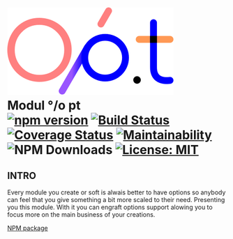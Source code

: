 # <img id="module-logo" src="https://raw.githubusercontent.com/ManuUseGitHub/modulopt/master/logo.svg"> <br/>Modul °/o pt<br/>  [![npm version](https://badge.fury.io/js/modulopt.svg)](https://badge.fury.io/js/modulopt) [![Build Status](https://app.travis-ci.com/ManuUseGitHub/modulopt.svg?branch=master)](https://travis-ci.com/ManuUseGitHub/modulopt) [![Coverage Status](https://coveralls.io/repos/github/ManuUseGitHub/modulopt/badge.svg)](https://coveralls.io/github/ManuUseGitHub/modulopt) [![Maintainability](https://api.codeclimate.com/v1/badges/e3c7a4af56202c0f5669/maintainability)](https://codeclimate.com/github/ManuUseGitHub/modulopt/maintainability) ![NPM Downloads](https://img.shields.io/npm/dw/:modulopt) [![License: MIT](https://img.shields.io/badge/License-MIT-61dafb.svg)](https://github.com/ManuUseGitHub/modulopt/blob/master/LICENSE)
## INTRO

Every module you create or soft is alwais better to have options so anybody can feel that you give something a bit more scaled to their need. Presenting you this module. With it you can engraft options support alowing you to focus more on the main business of your creations.

[NPM package](https://www.npmjs.com/package/modulopt)


